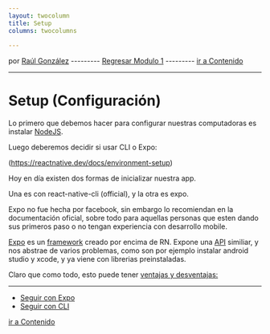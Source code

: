 ```yaml
---
layout: twocolumn
title: Setup
columns: twocolumns
 
---
```

por [Raúl González](https://twitter.com/soyraulgonzalez)  ---------   [Regresar Modulo 1](/modulo-uno.html) ---------   [ir a Contenido](/contenido.html)

---
# Setup (Configuración)

Lo primero que debemos hacer para configurar nuestras computadoras es instalar [NodeJS](https://nodejs.org/es/).

Luego deberemos decidir si usar CLI o Expo:

(https://reactnative.dev/docs/environment-setup)

Hoy en día existen dos formas de inicializar nuestra app.

Una es con react-native-cli (official), y la otra es expo.

Expo no fue hecha por facebook, sin embargo lo recomiendan en la documentación oficial, sobre todo para aquellas personas que esten dando sus primeros paso o no tengan experiencia con desarrollo mobile.

[Expo](https://expo.io/) es un [framework](./Palabras-claves.html#Framework) creado por encima de RN. Expone una [API](./Palabras-claves.html#API) similiar, y nos abstrae de varios problemas, como son por ejemplo instalar android studio y xcode, y ya viene con librerias preinstaladas.

Claro que como todo, esto puede tener [ventajas y desventajas:](./ventajas.html)

***

* [Seguir con Expo](./Setup-Expo.html)
* [Seguir con CLI](./Setup-CLI.html)


[ir a Contenido](/contenido.html)